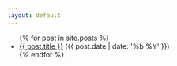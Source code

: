 ```yaml
---
layout: default
---
```


<ul>
  {% for post in site.posts %}
    <li>
      <a href="{{ post.url }}">{{ post.title }}</a> ({{ post.date | date: '%b %Y' }})
    </li>
  {% endfor %}
</ul>